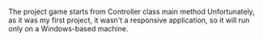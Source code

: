 The project game starts from Controller class main method
Unfortunately, as it was my first project, it wasn't a responsive application, so it will run only on a Windows-based machine.
